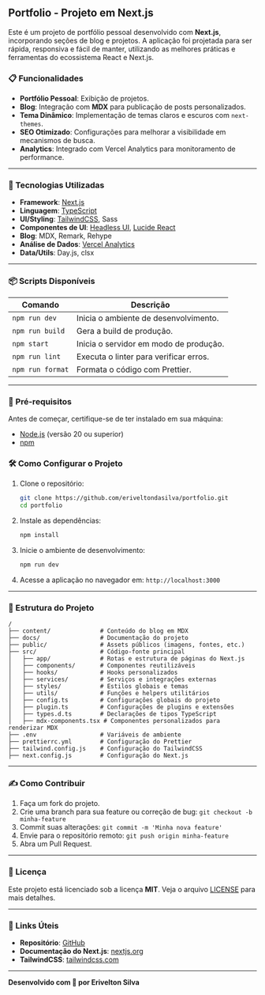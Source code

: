 ## Portfolio - Projeto em Next.js

Este é um projeto de portfólio pessoal desenvolvido com **Next.js**, incorporando seções de blog e projetos. A aplicação foi projetada para ser rápida, responsiva e fácil de manter, utilizando as melhores práticas e ferramentas do ecossistema React e Next.js.

### 📋 Funcionalidades

- **Portfólio Pessoal**: Exibição de projetos.
- **Blog**: Integração com **MDX** para publicação de posts personalizados.
- **Tema Dinâmico**: Implementação de temas claros e escuros com `next-themes`.
- **SEO Otimizado**: Configurações para melhorar a visibilidade em mecanismos de busca.
- **Analytics**: Integrado com Vercel Analytics para monitoramento de performance.

---

### 🚀 Tecnologias Utilizadas

- **Framework**: [Next.js](https://nextjs.org/)
- **Linguagem**: [TypeScript](https://www.typescriptlang.org/)
- **UI/Styling**: [TailwindCSS](https://tailwindcss.com/), Sass
- **Componentes de UI**: [Headless UI](https://headlessui.dev/), [Lucide React](https://lucide.dev/)
- **Blog**: MDX, Remark, Rehype
- **Análise de Dados**: [Vercel Analytics](https://vercel.com/docs/analytics)
- **Data/Utils**: Day.js, clsx

---

### 📦 Scripts Disponíveis

| Comando          | Descrição                              |
| ---------------- | -------------------------------------- |
| `npm run dev`    | Inicia o ambiente de desenvolvimento.  |
| `npm run build`  | Gera a build de produção.              |
| `npm start`      | Inicia o servidor em modo de produção. |
| `npm run lint`   | Executa o linter para verificar erros. |
| `npm run format` | Formata o código com Prettier.         |

---

### 📖 Pré-requisitos

Antes de começar, certifique-se de ter instalado em sua máquina:

- [Node.js](https://nodejs.org/) (versão 20 ou superior)
- [npm](https://www.npmjs.com/)

### 🛠️ Como Configurar o Projeto

1. Clone o repositório:

   ```bash
   git clone https://github.com/eriveltondasilva/portfolio.git
   cd portfolio
   ```

2. Instale as dependências:

   ```bash
   npm install
   ```

3. Inicie o ambiente de desenvolvimento:

   ```bash
   npm run dev
   ```

4. Acesse a aplicação no navegador em: `http://localhost:3000`

---

### 📁 Estrutura do Projeto

```plaintext
/
├── content/              # Conteúdo do blog em MDX
├── docs/                 # Documentação do projeto
├── public/               # Assets públicos (imagens, fontes, etc.)
├── src/                  # Código-fonte principal
│   ├── app/              # Rotas e estrutura de páginas do Next.js
│   ├── components/       # Componentes reutilizáveis
│   ├── hooks/            # Hooks personalizados
│   ├── services/         # Serviços e integrações externas
│   ├── styles/           # Estilos globais e temas
│   ├── utils/            # Funções e helpers utilitários
│   ├── config.ts         # Configurações globais do projeto
│   ├── plugin.ts         # Configurações de plugins e extensões
│   ├── types.d.ts        # Declarações de tipos TypeScript
│   ├── mdx-components.tsx # Componentes personalizados para renderizar MDX
├── .env                  # Variáveis de ambiente
├── prettierrc.yml        # Configuração do Prettier
├── tailwind.config.js    # Configuração do TailwindCSS
├── next.config.js        # Configuração do Next.js
```

---

### ✍️ Como Contribuir

1. Faça um fork do projeto.
2. Crie uma branch para sua feature ou correção de bug: `git checkout -b minha-feature`
3. Commit suas alterações: `git commit -m 'Minha nova feature'`
4. Envie para o repositório remoto: `git push origin minha-feature`
5. Abra um Pull Request.

---

### 📝 Licença

Este projeto está licenciado sob a licença **MIT**. Veja o arquivo [LICENSE](LICENSE) para mais detalhes.

---

### 🔗 Links Úteis

- **Repositório**: [GitHub](https://github.com/eriveltondasilva/portfolio)
- **Documentação do Next.js**: [nextjs.org](https://nextjs.org/)
- **TailwindCSS**: [tailwindcss.com](https://tailwindcss.com/)

---

**Desenvolvido com 💙 por Erivelton Silva**
